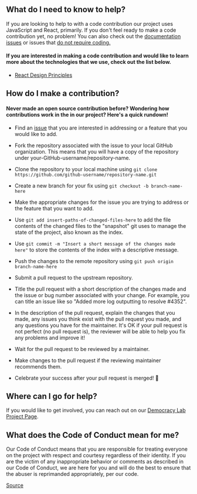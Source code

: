## What do I need to know to help?

If you are looking to help to with a code contribution our project uses JavaScript and React, primarily. If you don't feel ready to make a code contribution yet, no problem! You can also check out the [documentation issues](https://github.com/openseattle/convictionvacation/labels/documentation) or issues that [do not require coding.](https://github.com/openseattle/convictionvacation/labels/Non%20Coding%20Tasks)

#### If you are interested in making a code contribution and would like to learn more about the technologies that we use, check out the list below.

- [React Design Principles](https://reactjs.org/docs/design-principles.html)

## How do I make a contribution? 

#### Never made an open source contribution before? Wondering how contributions work in the in our project? Here's a quick rundown!

- Find an [issue](https://github.com/openseattle/convictionvacation/issues) that you are interested in addressing or a feature that you would like to add.

- Fork the repository associated with the issue to your local GitHub organization. This means that you will have a copy of the repository under your-GitHub-username/repository-name.

- Clone the repository to your local machine using ```git clone https://github.com/github-username/repository-name.git```

- Create a new branch for your fix using ```git checkout -b branch-name-here```

- Make the appropriate changes for the issue you are trying to address or the feature that you want to add.

- Use ```git add insert-paths-of-changed-files-here``` to add the file contents of the changed files to the "snapshot" git uses to manage the state of the project, also known as the index.

- Use ```git commit -m "Insert a short message of the changes made here"``` to store the contents of the index with a descriptive message.

- Push the changes to the remote repository using ```git push origin branch-name-here```

- Submit a pull request to the upstream repository.

- Title the pull request with a short description of the changes made and the issue or bug number associated with your change. For example, you can title an issue like so "Added more log outputting to resolve #4352".

- In the description of the pull request, explain the changes that you made, any issues you think exist with the pull request you made, and any questions you have for the maintainer. It's OK if your pull request is not perfect (no pull request is), the reviewer will be able to help you fix any problems and improve it!

- Wait for the pull request to be reviewed by a maintainer.

- Make changes to the pull request if the reviewing maintainer recommends them.

- Celebrate your success after your pull request is merged! :tada:


## Where can I go for help?

If you would like to get involved, you can reach out on our [Democracy Lab Project Page](https://democracylab.org/index/?section=AboutProject&id=226).

## What does the Code of Conduct mean for me?

Our Code of Conduct means that you are responsible for treating everyone on the project with respect and courtesy regardless of their identity. If you are the victim of any inappropriate behavior or comments as described in our Code of Conduct, we are here for you and will do the best to ensure that the abuser is reprimanded appropriately, per our code.

[Source](https://opensource.creativecommons.org/contributing-code/)
